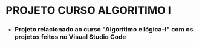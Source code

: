 # PROJETO CURSO ALGORITIMO I
<ul>
<li><h3>Projeto relacionado ao curso "Algorítimo e lógica-I" com os projetos feitos no Visual Studio Code</h3></li>
</ul>